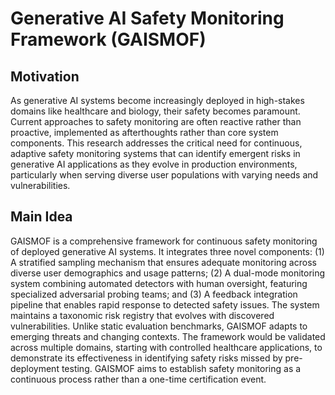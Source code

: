 # Generative AI Safety Monitoring Framework (GAISMOF)

## Motivation
As generative AI systems become increasingly deployed in high-stakes domains like healthcare and biology, their safety becomes paramount. Current approaches to safety monitoring are often reactive rather than proactive, implemented as afterthoughts rather than core system components. This research addresses the critical need for continuous, adaptive safety monitoring systems that can identify emergent risks in generative AI applications as they evolve in production environments, particularly when serving diverse user populations with varying needs and vulnerabilities.

## Main Idea
GAISMOF is a comprehensive framework for continuous safety monitoring of deployed generative AI systems. It integrates three novel components: (1) A stratified sampling mechanism that ensures adequate monitoring across diverse user demographics and usage patterns; (2) A dual-mode monitoring system combining automated detectors with human oversight, featuring specialized adversarial probing teams; and (3) A feedback integration pipeline that enables rapid response to detected safety issues. The system maintains a taxonomic risk registry that evolves with discovered vulnerabilities. Unlike static evaluation benchmarks, GAISMOF adapts to emerging threats and changing contexts. The framework would be validated across multiple domains, starting with controlled healthcare applications, to demonstrate its effectiveness in identifying safety risks missed by pre-deployment testing. GAISMOF aims to establish safety monitoring as a continuous process rather than a one-time certification event.